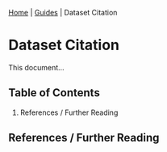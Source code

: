 [Home](https://github.com/Irish-Spatial-Data-Exchange/isdi-metadata/blob/main/README.md) | [Guides](https://github.com/Irish-Spatial-Data-Exchange/isdi-metadata/blob/main/README.md) | Dataset Citation

# Dataset Citation

This document...

## Table of Contents

1. References / Further Reading

## References / Further Reading

